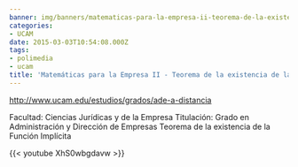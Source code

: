 ```yaml
---
banner: img/banners/matematicas-para-la-empresa-ii-teorema-de-la-existencia-de-la-funcion-implicita-alfonso-rosa.jpg
categories:
- UCAM
date: 2015-03-03T10:54:08.000Z
tags:
- polimedia
- ucam
title: 'Matemáticas para la Empresa II - Teorema de la existencia de la Función Implícita - Alfonso Rosa'
---
```


http://www.ucam.edu/estudios/grados/ade-a-distancia

Facultad: Ciencias Jurídicas y de la Empresa
Titulación: Grado en Administración y Dirección de Empresas
Teorema de la existencia de la Función Implícita

{{< youtube XhS0wbgdavw >}}
